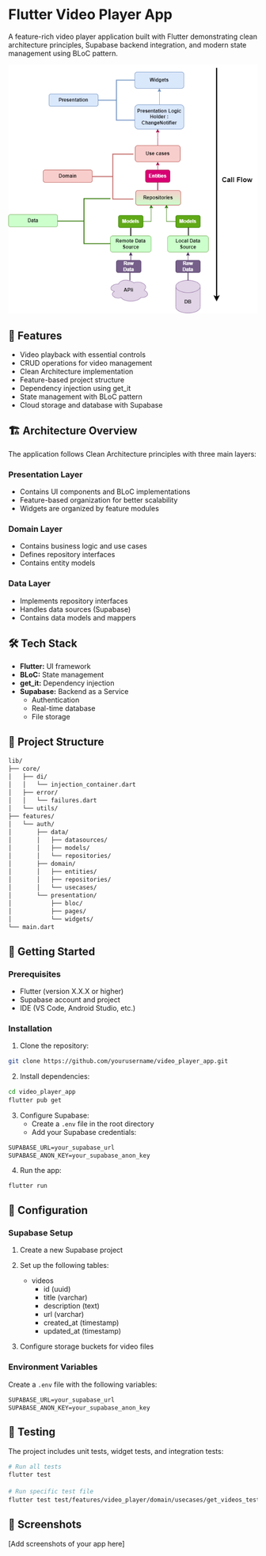 # Flutter Video Player App

A feature-rich video player application built with Flutter demonstrating clean architecture principles, Supabase backend integration, and modern state management using BLoC pattern.

![screenshot](assets/png/clean.png)

## 📱 Features

- Video playback with essential controls
- CRUD operations for video management
- Clean Architecture implementation
- Feature-based project structure
- Dependency injection using get_it
- State management with BLoC pattern
- Cloud storage and database with Supabase

## 🏗️ Architecture Overview

The application follows Clean Architecture principles with three main layers:

### Presentation Layer

- Contains UI components and BLoC implementations
- Feature-based organization for better scalability
- Widgets are organized by feature modules

### Domain Layer

- Contains business logic and use cases
- Defines repository interfaces
- Contains entity models

### Data Layer

- Implements repository interfaces
- Handles data sources (Supabase)
- Contains data models and mappers

## 🛠️ Tech Stack

- **Flutter:** UI framework
- **BLoC:** State management
- **get_it:** Dependency injection
- **Supabase:** Backend as a Service
  - Authentication
  - Real-time database
  - File storage

## 📂 Project Structure

```
lib/
├── core/
│   ├── di/
│   │   └── injection_container.dart
│   ├── error/
│   │   └── failures.dart
│   └── utils/
├── features/
│   └── auth/
│       ├── data/
│       │   ├── datasources/
│       │   ├── models/
│       │   └── repositories/
│       ├── domain/
│       │   ├── entities/
│       │   ├── repositories/
│       │   └── usecases/
│       └── presentation/
│           ├── bloc/
│           ├── pages/
│           └── widgets/
└── main.dart
```

## 🚀 Getting Started

### Prerequisites

- Flutter (version X.X.X or higher)
- Supabase account and project
- IDE (VS Code, Android Studio, etc.)

### Installation

1. Clone the repository:

```bash
git clone https://github.com/yourusername/video_player_app.git
```

2. Install dependencies:

```bash
cd video_player_app
flutter pub get
```

3. Configure Supabase:
   - Create a `.env` file in the root directory
   - Add your Supabase credentials:

```
SUPABASE_URL=your_supabase_url
SUPABASE_ANON_KEY=your_supabase_anon_key
```

4. Run the app:

```bash
flutter run
```

## 🔧 Configuration

### Supabase Setup

1. Create a new Supabase project
2. Set up the following tables:

   - videos
     - id (uuid)
     - title (varchar)
     - description (text)
     - url (varchar)
     - created_at (timestamp)
     - updated_at (timestamp)

3. Configure storage buckets for video files

### Environment Variables

Create a `.env` file with the following variables:

```
SUPABASE_URL=your_supabase_url
SUPABASE_ANON_KEY=your_supabase_anon_key
```

## 🧪 Testing

The project includes unit tests, widget tests, and integration tests:

```bash
# Run all tests
flutter test

# Run specific test file
flutter test test/features/video_player/domain/usecases/get_videos_test.dart
```

## 📱 Screenshots

[Add screenshots of your app here]
